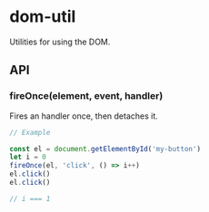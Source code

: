 # dom-util

Utilities for using the DOM.

## API

### fireOnce(element, event, handler)
Fires an handler once, then detaches it.
```javascript
// Example

const el = document.getElementById('my-button')
let i = 0
fireOnce(el, 'click', () => i++)
el.click()
el.click()

// i === 1
```